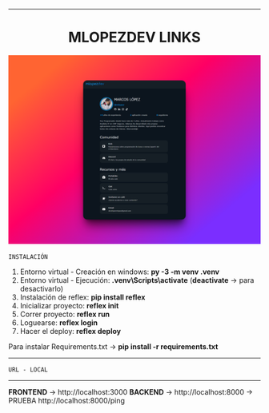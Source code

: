 ******************************************************************               
<div align="center">
<h1 align="center">MLOPEZDEV LINKS</h1>
</div>

![Adobe Logo](/assets/captura.png "Hover text")

    INSTALACIÓN

1. Entorno virtual - Creación en windows: **py -3 -m venv .venv**  
1. Entorno virtual - Ejecución: **.venv\Scripts\activate** (**deactivate** -> para desactivarlo)  
1. Instalación de reflex: **pip install reflex**  
1. Inicializar proyecto: **reflex init**  
1. Correr proyecto: **reflex run**  
1. Loguearse: **reflex login**  
1. Hacer el deploy: **reflex deploy**  

Para instalar Requirements.txt -> **pip install -r requirements.txt**
******************************************************************
    URL - LOCAL
******************************************************************
**FRONTEND** -> http://localhost:3000
**BACKEND**  -> http://localhost:8000 -> PRUEBA http://localhost:8000/ping